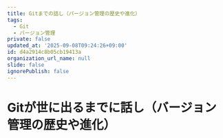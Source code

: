 ```yaml
---
title: Gitまでの話し（バージョン管理の歴史や進化）
tags:
  - Git
  - バージョン管理
private: false
updated_at: '2025-09-08T09:24:26+09:00'
id: d4a2914c8b05cb19413a
organization_url_name: null
slide: false
ignorePublish: false
---
```

# Gitが世に出るまでに話し（バージョン管理の歴史や進化）

